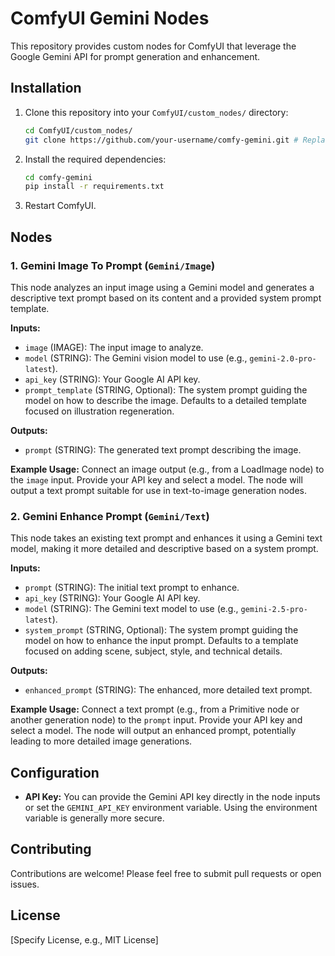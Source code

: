 # ComfyUI Gemini Nodes

This repository provides custom nodes for ComfyUI that leverage the Google Gemini API for prompt generation and enhancement.

## Installation

1.  Clone this repository into your `ComfyUI/custom_nodes/` directory:
    ```bash
    cd ComfyUI/custom_nodes/
    git clone https://github.com/your-username/comfy-gemini.git # Replace with the actual repo URL if different
    ```
2.  Install the required dependencies:
    ```bash
    cd comfy-gemini
    pip install -r requirements.txt
    ```
3.  Restart ComfyUI.

## Nodes

### 1. Gemini Image To Prompt (`Gemini/Image`)

This node analyzes an input image using a Gemini model and generates a descriptive text prompt based on its content and a provided system prompt template.

**Inputs:**

- `image` (IMAGE): The input image to analyze.
- `model` (STRING): The Gemini vision model to use (e.g., `gemini-2.0-pro-latest`).
- `api_key` (STRING): Your Google AI API key.
- `prompt_template` (STRING, Optional): The system prompt guiding the model on how to describe the image. Defaults to a detailed template focused on illustration regeneration.

**Outputs:**

- `prompt` (STRING): The generated text prompt describing the image.

**Example Usage:** Connect an image output (e.g., from a LoadImage node) to the `image` input. Provide your API key and select a model. The node will output a text prompt suitable for use in text-to-image generation nodes.

### 2. Gemini Enhance Prompt (`Gemini/Text`)

This node takes an existing text prompt and enhances it using a Gemini text model, making it more detailed and descriptive based on a system prompt.

**Inputs:**

- `prompt` (STRING): The initial text prompt to enhance.
- `api_key` (STRING): Your Google AI API key.
- `model` (STRING): The Gemini text model to use (e.g., `gemini-2.5-pro-latest`).
- `system_prompt` (STRING, Optional): The system prompt guiding the model on how to enhance the input prompt. Defaults to a template focused on adding scene, subject, style, and technical details.

**Outputs:**

- `enhanced_prompt` (STRING): The enhanced, more detailed text prompt.

**Example Usage:** Connect a text prompt (e.g., from a Primitive node or another generation node) to the `prompt` input. Provide your API key and select a model. The node will output an enhanced prompt, potentially leading to more detailed image generations.

## Configuration

- **API Key:** You can provide the Gemini API key directly in the node inputs or set the `GEMINI_API_KEY` environment variable. Using the environment variable is generally more secure.

## Contributing

Contributions are welcome! Please feel free to submit pull requests or open issues.

## License

[Specify License, e.g., MIT License]
